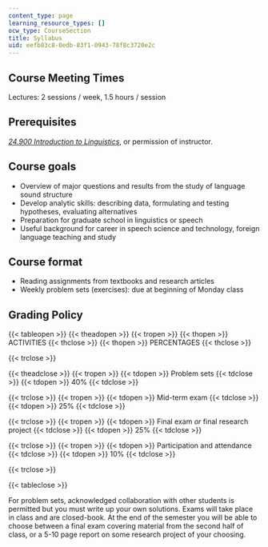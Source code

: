 ```yaml
---
content_type: page
learning_resource_types: []
ocw_type: CourseSection
title: Syllabus
uid: eefb83c8-0edb-83f1-0943-78f8c3720e2c
---
```


Course Meeting Times
--------------------

Lectures: 2 sessions / week, 1.5 hours / session

Prerequisites
-------------

[_24.900 Introduction to Linguistics_](/courses/24-900-introduction-to-linguistics-fall-2012), or permission of instructor.

Course goals
------------

*   Overview of major questions and results from the study of language sound structure
*   Develop analytic skills: describing data, formulating and testing hypotheses, evaluating alternatives
*   Preparation for graduate school in linguistics or speech
*   Useful background for career in speech science and technology, foreign language teaching and study

Course format
-------------

*   Reading assignments from textbooks and research articles
*   Weekly problem sets (exercises): due at beginning of Monday class

Grading Policy
--------------

{{< tableopen >}}
{{< theadopen >}}
{{< tropen >}}
{{< thopen >}}
ACTIVITIES
{{< thclose >}}
{{< thopen >}}
PERCENTAGES
{{< thclose >}}

{{< trclose >}}

{{< theadclose >}}
{{< tropen >}}
{{< tdopen >}}
Problem sets
{{< tdclose >}}
{{< tdopen >}}
40%
{{< tdclose >}}

{{< trclose >}}
{{< tropen >}}
{{< tdopen >}}
Mid-term exam
{{< tdclose >}}
{{< tdopen >}}
25%
{{< tdclose >}}

{{< trclose >}}
{{< tropen >}}
{{< tdopen >}}
Final exam _or_ final research project
{{< tdclose >}}
{{< tdopen >}}
25%
{{< tdclose >}}

{{< trclose >}}
{{< tropen >}}
{{< tdopen >}}
Participation and attendance
{{< tdclose >}}
{{< tdopen >}}
10%
{{< tdclose >}}

{{< trclose >}}

{{< tableclose >}}

For problem sets, acknowledged collaboration with other students is permitted but you must write up your own solutions. Exams will take place in class and are closed-book. At the end of the semester you will be able to choose between a final exam covering material from the second half of class, or a 5-10 page report on some research project of your choosing.